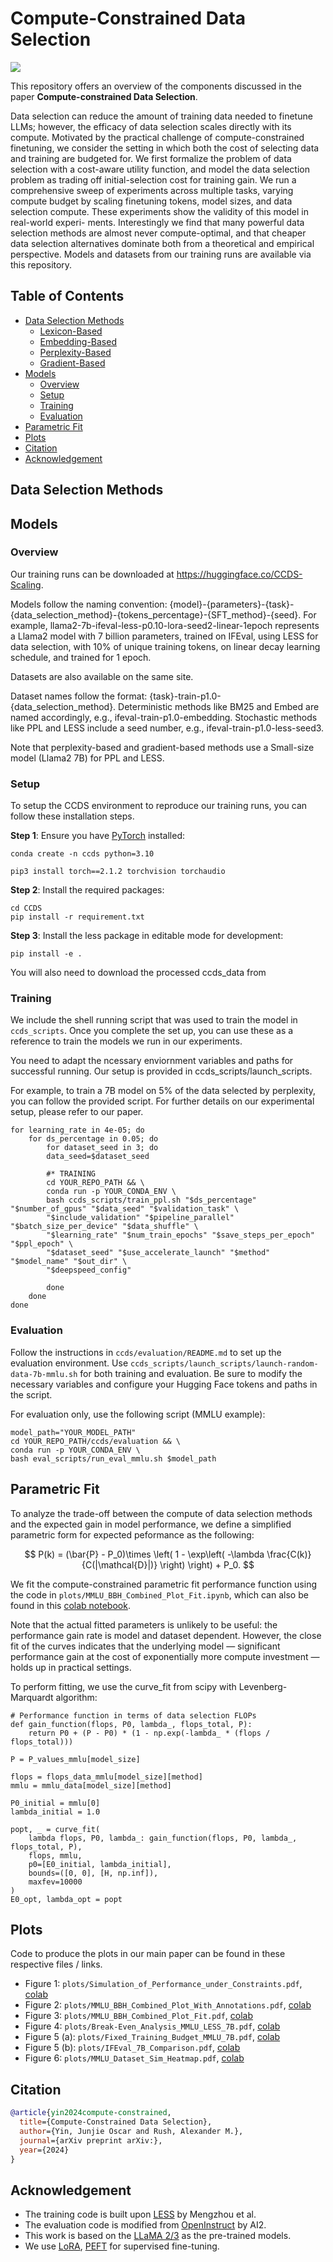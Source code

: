 # Compute-Constrained Data Selection

![](plots/pdfs/Simulation_of_Performance_under_Constraints.png)

This repository offers an overview of the components discussed in the paper **Compute-constrained Data Selection**.

Data selection can reduce the amount of training data needed to finetune LLMs; however, the efficacy of data selection scales directly with its compute. Motivated by the practical challenge of compute-constrained finetuning, we consider the setting in which both the cost of selecting data and training are budgeted for. We first formalize the problem of data selection with a cost-aware utility function, and model the data selection problem as trading off initial-selection cost for training gain. We run a comprehensive sweep of experiments across multiple tasks, varying compute budget by scaling finetuning tokens, model sizes, and data selection compute. These experiments show the validity of this model in real-world experi- ments. Interestingly we find that many powerful data selection methods are almost never compute-optimal, and that cheaper data selection alternatives dominate both from a theoretical and empirical perspective. Models and datasets from our training runs are available via this repository.

## Table of Contents

<!-- TOC -->

- [Data Selection Methods](#data-selection-methods)
  - [Lexicon-Based](#Lexicon-Based)
  - [Embedding-Based](#Embedding-Based)
  - [Perplexity-Based](#Perplexity-Based)
  - [Gradient-Based](#Gradient-Based)
- [Models](#models)
  - [Overview](#Overview)
  - [Setup](#Setup)
  - [Training](#Training)
  - [Evaluation](#Evaluation)
- [Parametric Fit](#parametric-fit)
- [Plots](#Plots)
- [Citation](#citation)
- [Acknowledgement](#Acknowledgement)

<!-- /TOC -->

## Data Selection Methods





## Models

### Overview

Our training runs can be downloaded at https://huggingface.co/CCDS-Scaling.

Models follow the naming convention: {model}-{parameters}-{task}-{data_selection_method}-{tokens_percentage}-{SFT_method}-{seed}. For example, llama2-7b-ifeval-less-p0.10-lora-seed2-linear-1epoch represents a Llama2 model with 7 billion parameters, trained on IFEval, using LESS for data selection, with 10% of unique training tokens, on linear decay learning schedule, and trained for 1 epoch. 

Datasets are also available on the same site.

Dataset names follow the format: {task}-train-p1.0-{data_selection_method}. Deterministic methods like BM25 and Embed are named accordingly, e.g., ifeval-train-p1.0-embedding. Stochastic methods like PPL and LESS include a seed number, e.g., ifeval-train-p1.0-less-seed3.

Note that perplexity-based and gradient-based methods use a Small-size model (Llama2 7B) for PPL and LESS.

### Setup

To setup the CCDS environment to reproduce our training runs, you can follow these installation steps.

**Step 1**: Ensure you have [PyTorch](https://pytorch.org/get-started/previous-versions/) installed:

```
conda create -n ccds python=3.10

pip3 install torch==2.1.2 torchvision torchaudio
```

**Step 2**: Install the required packages:

```
cd CCDS
pip install -r requirement.txt
```

**Step 3**:  Install the less package in editable mode for development:

```
pip install -e .
```

You will also need to download the processed ccds_data from 

### Training

We include the shell running script that was used to train the model in `ccds_scripts`. Once you complete the set up, you can use these as a reference to train the models we run in our experiments.

You need to adapt the ncessary enviornment variables and paths for successful running. Our setup is provided in ccds_scripts/launch_scripts.

For example, to train a 7B model on 5% of the data selected by perplexity, you can follow the provided script. For further details on our experimental setup, please refer to our paper.

```
for learning_rate in 4e-05; do
    for ds_percentage in 0.05; do
        for dataset_seed in 3; do
        data_seed=$dataset_seed

        #* TRAINING
        cd YOUR_REPO_PATH && \
        conda run -p YOUR_CONDA_ENV \
        bash ccds_scripts/train_ppl.sh "$ds_percentage" "$number_of_gpus" "$data_seed" "$validation_task" \
        "$include_validation" "$pipeline_parallel" "$batch_size_per_device" "$data_shuffle" \
        "$learning_rate" "$num_train_epochs" "$save_steps_per_epoch" "$ppl_epoch" \
        "$dataset_seed" "$use_accelerate_launch" "$method" "$model_name" "$out_dir" \
        "$deepspeed_config"

        done
    done
done
```

### Evaluation

Follow the instructions in `ccds/evaluation/README.md` to set up the evaluation environment. Use `ccds_scripts/launch_scripts/launch-random-data-7b-mmlu.sh` for both training and evaluation. Be sure to modify the necessary variables and configure your Hugging Face tokens and paths in the script.

For evaluation only, use the following script (MMLU example):

```
model_path="YOUR_MODEL_PATH"
cd YOUR_REPO_PATH/ccds/evaluation && \
conda run -p YOUR_CONDA_ENV \
bash eval_scripts/run_eval_mmlu.sh $model_path
```

## Parametric Fit

To analyze the trade-off between the compute of data selection methods and the expected gain in model performance, we define a simplified parametric form for expected peformance as the following:

$$
P(k) = (\bar{P}  - P_0)\times \left( 1 - \exp\left( -\lambda \frac{C(k)}{C(|\mathcal{D}|)} \right) \right) + P_0.
$$

We fit the compute-constrained parametric fit performance function using the code in `plots/MMLU_BBH_Combined_Plot_Fit.ipynb`, which can also be found in this [colab notebook](https://colab.research.google.com/drive/1TakWDNYYLQqcYOCK43xk2s5wcbhw9GIA?usp=sharing). 

Note that the actual fitted parameters is unlikely to be useful: the performance gain rate is model and dataset dependent. However, the close fit of the curves indicates that the underlying model — significant performance gain at the cost of exponentially more compute investment — holds up in practical settings.

To perform fitting, we use the curve_fit from scipy with Levenberg-Marquardt algorithm:

```
# Performance function in terms of data selection FLOPs
def gain_function(flops, P0, lambda_, flops_total, P):
    return P0 + (P - P0) * (1 - np.exp(-lambda_ * (flops / flops_total)))

P = P_values_mmlu[model_size]

flops = flops_data_mmlu[model_size][method]
mmlu = mmlu_data[model_size][method]

P0_initial = mmlu[0]
lambda_initial = 1.0

popt, _ = curve_fit(
    lambda flops, P0, lambda_: gain_function(flops, P0, lambda_, flops_total, P),
    flops, mmlu,
    p0=[E0_initial, lambda_initial],
    bounds=([0, 0], [H, np.inf]),
    maxfev=10000
)
E0_opt, lambda_opt = popt
```

## Plots

Code to produce the plots in our main paper can be found in these respective files / links.

- Figure 1: `plots/Simulation_of_Performance_under_Constraints.pdf`, [colab](https://colab.research.google.com/drive/1XNqmNU_SHYE1q-8c6OCXCV8KVUVfp_3a?usp=sharing)
- Figure 2: `plots/MMLU_BBH_Combined_Plot_With_Annotations.pdf`, [colab](https://colab.research.google.com/drive/1V7GpBa7lTn3YfPeZW5tqhK8WWA4Qg_Qg?usp=sharing)
- Figure 3: `plots/MMLU_BBH_Combined_Plot_Fit.pdf`, [colab](https://colab.research.google.com/drive/1TakWDNYYLQqcYOCK43xk2s5wcbhw9GIA?usp=sharing)
- Figure 4: `plots/Break-Even_Analysis_MMLU_LESS_7B.pdf`,  [colab](https://colab.research.google.com/drive/1tnZo2Y1fW8tQKdSlTkGL0biuOeI0hKJJ?usp=sharing)
- Figure 5 (a): `plots/Fixed_Training_Budget_MMLU_7B.pdf`, [colab](https://colab.research.google.com/drive/1k72sZ4D3qvRE_G8hnpPOiMT-ANpnaNR-?usp=sharing)
- Figure 5 (b): `plots/IFEval_7B_Comparison.pdf`, [colab](https://colab.research.google.com/drive/1nTSr2HeEUTtQQJU7LZrwbRL9aUjVptAT?usp=sharing)
- Figure 6: `plots/MMLU_Dataset_Sim_Heatmap.pdf`, [colab](https://colab.research.google.com/drive/1rpHMUJOk06GGZwwFRelwJ2GOIrYkwvHs?usp=sharing)

## Citation

```bibtex
@article{yin2024compute-constrained,
  title={Compute-Constrained Data Selection},
  author={Yin, Junjie Oscar and Rush, Alexander M.},
  journal={arXiv preprint arXiv:},
  year={2024}
}
```

## Acknowledgement

- The training code is built upon [LESS](https://github.com/princeton-nlp/LESS) by Mengzhou et al. 
- The evaluation code is modified from [OpenInstruct](https://github.com/allenai/open-instruct) by AI2. 
- This work is based on the [LLaMA 2/3](https://ai.meta.com/llama) as the pre-trained models.
- We use [LoRA](https://arxiv.org/pdf/2106.09685), [PEFT](https://huggingface.co/docs/peft/en/index) for supervised fine-tuning.

